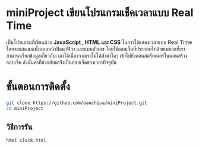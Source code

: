 # miniProject เขียนโปรแกรมเช็คเวลาแบบ Real Time

เป็นโปรแกรมที่เขียนด้วย **JavaScript , HTML และ CSS** ในการใช้แสดงเวลาแบบ Real Time โดยจะแสดงผลทั้งแบบหน้าปัดนาฬิกา และแบบตัวเลข โดยใช้ออบเจ็คที่ประกอบไปด้วยเมธอดที่เราสามารถเรียกข้อมูลเกี่ยวกับเวลาได้เนื่องจากเราไม่ได้ส่งค่าใดๆ เข้าไปยังคอนสตรัคเตอร์ในตอนสร้างออบเจ็ค ดังนั้นค่าที่ส่งกลับมาจึงเป็นออบเจ็คของเวลาปัจจุบัน


# ขั้นตอนการติดตั้ง

```bash
git clone https://github.com/oanchisa/miniProject.git
cd miniProject
```

## วิธีการรัน

```bash
html clock.html
```

